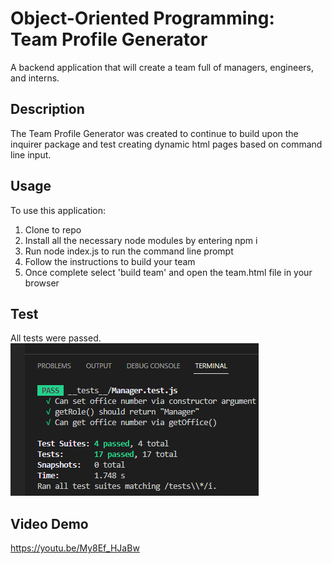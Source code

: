 # Object-Oriented Programming: Team Profile Generator
A backend application that will create a team full of managers, engineers, and interns.

## Description
The Team Profile Generator was created to continue to build upon the inquirer package and test creating dynamic html pages based on command line input. 

## Usage
To use this application:
1. Clone to repo
2. Install all the necessary node modules by entering npm i
3. Run node index.js to run the command line prompt
4. Follow the instructions to build your team
5. Once complete select 'build team' and open the team.html file in your browser

## Test
All tests were passed.
![All tests passed](./Assets/testCriteria.png)

## Video Demo
https://youtu.be/My8Ef_HJaBw



